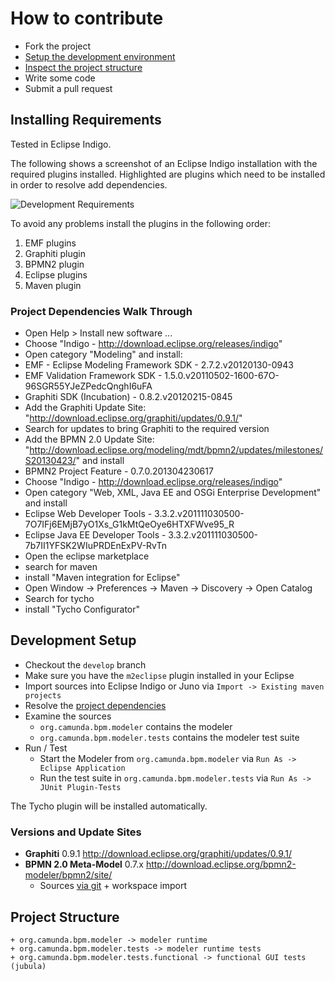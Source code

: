 How to contribute
=================

* Fork the project
* [Setup the development environment](#development-setup)
* [Inspect the project structure](#project-structure)
* Write some code
* Submit a pull request

Installing Requirements
-----------------------

Tested in Eclipse Indigo.

The following shows a screenshot of an Eclipse Indigo installation with the required plugins installed.
Highlighted are plugins which need to be installed in order to resolve add dependencies. 

![Development Requirements](https://raw.github.com/camunda/camunda-modeler/develop/documentation/images/development-requirements.png)

To avoid any problems install the plugins in the following order:

1. EMF plugins
2. Graphiti plugin
3. BPMN2 plugin
4. Eclipse plugins
5. Maven plugin

### Project Dependencies Walk Through

* Open Help > Install new software ...
* Choose "Indigo - http://download.eclipse.org/releases/indigo"
* Open category "Modeling" and install:
 * EMF - Eclipse Modeling Framework SDK - 2.7.2.v20120130-0943
 * EMF Validation Framework SDK	- 1.5.0.v20110502-1600-67O-96SGR55YJeZPedcQnghI6uFA
 * Graphiti SDK (Incubation) - 0.8.2.v20120215-0845
* Add the Graphiti Update Site: "http://download.eclipse.org/graphiti/updates/0.9.1/" 
 * Search for updates to bring Graphiti to the required version
* Add the BPMN 2.0 Update Site: "http://download.eclipse.org/modeling/mdt/bpmn2/updates/milestones/S20130423/" and install
 * BPMN2 Project Feature - 0.7.0.201304230617
* Choose "Indigo - http://download.eclipse.org/releases/indigo"
* Open category "Web, XML, Java EE and OSGi Enterprise Development" and install
 * Eclipse Web Developer Tools - 3.3.2.v201111030500-7O7IFj6EMjB7yO1Xs_G1kMtQeOye6HTXFWve95_R
 * Eclipse Java EE Developer Tools - 3.3.2.v201111030500-7b7II1YFSK2WIuPRDEnExPV-RvTn
* Open the eclipse marketplace
 * search for maven
 * install "Maven integration for Eclipse"
* Open Window -> Preferences -> Maven -> Discovery -> Open Catalog
 * Search for tycho
 * install "Tycho Configurator"

Development Setup
-----------------

* Checkout the `develop` branch
* Make sure you have the `m2eclipse` plugin installed in your Eclipse
* Import sources into Eclipse Indigo or Juno via `Import -> Existing maven projects`
* Resolve the [project dependencies](#development-dependencies)
* Examine the sources
    * `org.camunda.bpm.modeler` contains the modeler
    * `org.camunda.bpm.modeler.tests` contains the modeler test suite
* Run / Test
    * Start the Modeler from `org.camunda.bpm.modeler` via `Run As -> Eclipse Application`
    * Run the test suite in `org.camunda.bpm.modeler.tests` via `Run As -> JUnit Plugin-Tests`

The Tycho plugin will be installed automatically.

### Versions and Update Sites

* __Graphiti__ 0.9.1 http://download.eclipse.org/graphiti/updates/0.9.1/
* __BPMN 2.0 Meta-Model__ 0.7.x http://download.eclipse.org/bpmn2-modeler/bpmn2/site/
    * Sources [via git](git://git.eclipse.org/gitroot/bpmn2) + workspace import

Project Structure
-----------------------

    + org.camunda.bpm.modeler -> modeler runtime
    + org.camunda.bpm.modeler.tests -> modeler runtime tests
    + org.camunda.bpm.modeler.tests.functional -> functional GUI tests (jubula)



[1]: https://github.com/camunda/camunda-modeler
